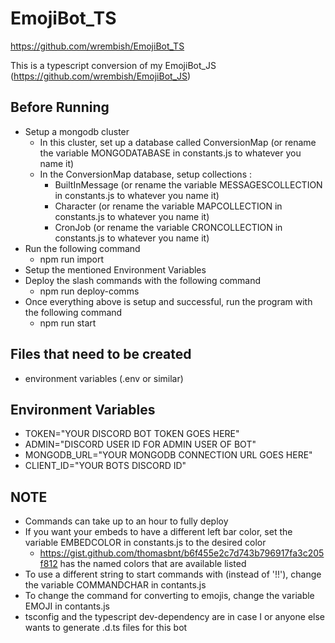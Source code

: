 # EmojiBot_TS
https://github.com/wrembish/EmojiBot_TS

This is a typescript conversion of my EmojiBot_JS (https://github.com/wrembish/EmojiBot_JS)

## Before Running
* Setup a mongodb cluster
  * In this cluster, set up a database called ConversionMap (or rename the variable MONGODATABASE in constants.js to whatever you name it)
  * In the ConversionMap database, setup collections : 
    * BuiltInMessage (or rename the variable MESSAGESCOLLECTION in constants.js to whatever you name it)
    * Character (or rename the variable MAPCOLLECTION in constants.js to whatever you name it)
    * CronJob (or rename the variable CRONCOLLECTION in constants.js to whatever you name it)
* Run the following command
  * npm run import
* Setup the mentioned Environment Variables
* Deploy the slash commands with the following command
  * npm run deploy-comms
* Once everything above is setup and successful, run the program with the following command
  * npm run start

## Files that need to be created
* environment variables (.env or similar)

## Environment Variables
* TOKEN="YOUR DISCORD BOT TOKEN GOES HERE"
* ADMIN="DISCORD USER ID FOR ADMIN USER OF BOT"
* MONGODB_URL="YOUR MONGODB CONNECTION URL GOES HERE"
* CLIENT_ID="YOUR BOTS DISCORD ID"

## **NOTE**
* Commands can take up to an hour to fully deploy
* If you want your embeds to have a different left bar color, set the variable EMBEDCOLOR in constants.js to the desired color
  * https://gist.github.com/thomasbnt/b6f455e2c7d743b796917fa3c205f812 has the named colors that are available listed
* To use a different string to start commands with (instead of '!!'), change the variable COMMANDCHAR in contants.js
* To change the command for converting to emojis, change the variable EMOJI in contants.js
* tsconfig and the typescript dev-dependency are in case I or anyone else wants to generate .d.ts files for this bot